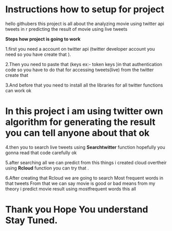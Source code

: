 # Instructions how to setup for project

hello githubers this project is all about the analyzing movie using twitter api tweets in r predicting the result of movie using live tweets


<b> Steps how project is going to work</b>

1.first you need a account on twitter api (twitter developer account you need so you have create that ).

2.Then you need to paste that (keys ex:- token keys )in that authentication code so you have to do that for accessing tweets(live) from the twitter create that 

3.And before that you need to install all the libraries for all twitter functions can work ok  

# In this project i am using twitter own algorithm for generating the result you can tell anyone about that ok

4.then you to search live tweets using <b>Searchtwitter</b> function hopefully you gonna read that code carefully ok

5.after searching all we can predict from this things i created cloud overtheir using <b>Rcloud</b> function you can try that .

6.After creating that Rcloud we are going to search Most frequent words in that tweets From that we can say movie is good or bad means from my theory i predict movie result using mostfrequent words this all 


# Thank you Hope You understand Stay Tuned.
